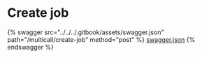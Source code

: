 # Create job

{% swagger src="../../../.gitbook/assets/swagger.json" path="/multicall/create-job" method="post" %}
[swagger.json](../../../.gitbook/assets/swagger.json)
{% endswagger %}
